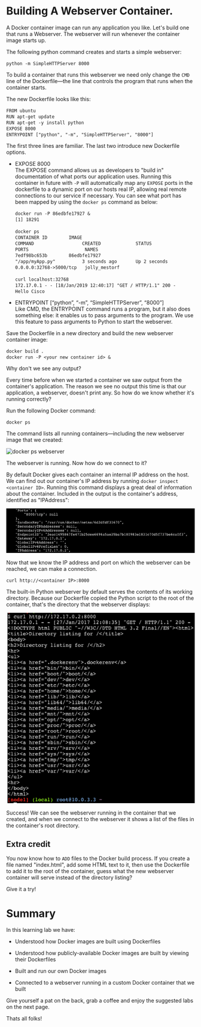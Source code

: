 # Building A Webserver Container.

A Docker container image can run any application you like. Let's build
one that runs a Webserver. The webserver will run whenever the
container image starts up.

The following python command creates and starts a simple webserver:

```
python -m SimpleHTTPServer 8000
```

To build a container that runs this webserver we need only change the
`CMD` line of the Dockerfile&mdash;the line that controls the program
that runs when the container starts.

The new Dockerfile looks like this:

```
FROM ubuntu
RUN apt-get update
RUN apt-get -y install python
EXPOSE 8000
ENTRYPOINT ["python", "-m", "SimpleHTTPServer", "8000"]
```

The first three lines are familiar. The last two introduce new
Dockerfile options.

* EXPOSE 8000  
  The EXPOSE command allows us as developers to "build in" documentation of
  what ports our application uses. Running this container in future with `-P`
  will automatically map any `EXPOSE` ports in the dockerfile to a dynamic port
  on our hosts real IP, allowing real remote connections to our service if necessary.
  You can see what port has been mapped by using the `docker ps` command as below:

  ```
  docker run -P 86edbfe17927 &
  [1] 18291

  docker ps
  CONTAINER ID        IMAGE                                                      COMMAND                  CREATED             STATUS              PORTS                     NAMES
  7edf98bc653b        86edbfe17927                                               "/app/myApp.py"          3 seconds ago       Up 2 seconds        0.0.0.0:32768->5000/tcp   jolly_mestorf

  curl localhost:32768
  172.17.0.1 - - [18/Jan/2019 12:40:17] "GET / HTTP/1.1" 200 -
  Hello Cisco
  ```

* ENTRYPOINT [“python”, “-m”, “SimpleHTTPServer”, “8000”]  
  Like CMD, the ENTRYPOINT command runs a program, but it also does
  something else: it enables us to pass arguments to the program. We
  use this feature to pass arguments to Python to start the webserver.

Save the Dockerfile in a new directory and build the new webserver
container image:

```
docker build .
docker run -P <your new container id> &
```

Why don't we see any output?

Every time before when we started a container we saw output from the
container's application. The reason we see no output this time is that
our application, a webserver, doesn't print any. So how do we know
whether it's running correctly?

Run the following Docker command:

```
docker ps
```

The command lists all running containers&mdash;including the new
webserver image that we created:

![docker ps
 webserver](assets/images/dockerpsweb.png)

The webserver is running. Now how do we connect to it?

By default Docker gives each container an internal IP address on the
host. We can find out our container's IP address by running `docker
inspect <container ID>`. Running this command displays a great deal of
information about the container. Included in the output is the
container's address, identified as "IPAddress":

![Docker Inspect](assets/images/dockerinspect.png)

Now that we know the IP address and port on which the webserver can be
reached, we can make a connection.

```
curl http://<container IP>:8000
```

The built-in Python webserver by default serves the contents of its
working directory. Because our Dockerfile copied the Python script to
the root of the container, that's the directory that the webserver
displays:

![Success](assets/images/success.png)

Success! We can see the webserver running in the container that we
created, and when we connect to the webserver it shows a list of the
files in the container's root directory.

## Extra credit

You now know how to `ADD` files to the Docker build process. If you
create a file named "index.html", add some HTML text to it, then use
the Dockerfile to add it to the root of the container, guess what the
new webserver container will serve instead of the directory listing?

Give it a try!

# Summary

In this learning lab we have:

* Understood how Docker images are built using Dockerfiles

* Understood how publicly-available Docker images are built by viewing
  their Dockerfiles

* Built and run our own Docker images

* Connected to a webserver running in a custom Docker container that
  we built

Give yourself a pat on the back, grab a coffee and enjoy the suggested
labs on the next page.

Thats all folks!
